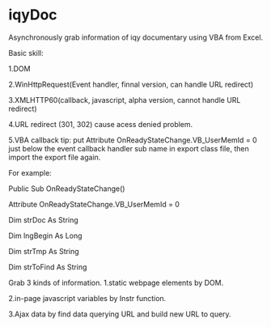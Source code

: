 # iqyDoc
Asynchronously grab information of iqy documentary using VBA from Excel. 

Basic skill:

1.DOM

2.WinHttpRequest(Event handler, finnal version, can handle URL redirect)

3.XMLHTTP60(callback, javascript, alpha version, cannot handle URL redirect)

4.URL redirect (301, 302) cause acess denied problem.

5.VBA callback tip: 
put Attribute OnReadyStateChange.VB_UserMemId = 0 just below the event callback handler sub name in export class file, then import the export file again.

For example:

Public Sub OnReadyStateChange()

Attribute OnReadyStateChange.VB_UserMemId = 0

Dim strDoc As String

Dim lngBegin As Long

Dim strTmp As String

Dim strToFind As String





Grab 3 kinds of information.
1.static webpage elements by DOM.

2.in-page javascript variables by Instr function.

3.Ajax data by find data querying URL and build new URL to query.
